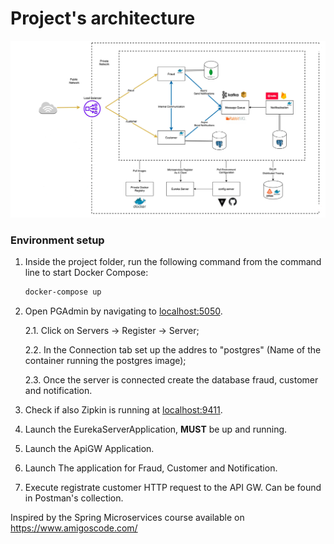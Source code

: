 # Project's architecture

![Alt text](images/architecture.png)

### Environment setup
1. Inside the project folder, run the following command from the command line to start Docker Compose:

    ```bash
    docker-compose up
    ```

2. Open PGAdmin by navigating to [localhost:5050](http://localhost:5050).

   2.1. Click on Servers -> Register -> Server;
   
   2.2. In the Connection tab set up the addres to "postgres" (Name of the container running the postgres image);
   
   2.3. Once the server is connected create the database fraud, customer and notification.

3. Check if also Zipkin is running at [localhost:9411](http://localhost:9411).

4. Launch the EurekaServerApplication, **MUST** be up and running.
5. Launch the ApiGW Application.
6. Launch The application for Fraud, Customer and Notification.
7. Execute registrate customer HTTP request to the API GW. Can be found in Postman's collection.




Inspired by the Spring Microservices course available on https://www.amigoscode.com/
